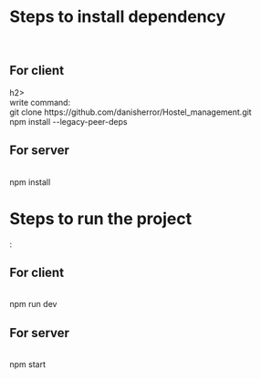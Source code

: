 <h1>Steps to install dependency</h1>
<br />
<h2>For client</h2>h2>
<br/>
write command:<br/>
git clone https://github.com/danisherror/Hostel_management.git
<br/>
npm install --legacy-peer-deps
<br/>
<h2>For server</h2><br/>
npm install
<br/>

<h1>Steps to run the project</h1>:<br/>
<h2>For client</h2><br/>
npm run dev<br/>
<h2>For server</h2><br/>
npm start<br/>

